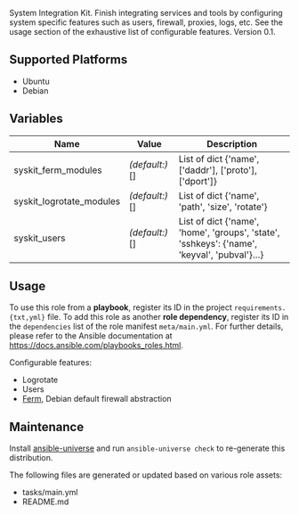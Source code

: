 
<!-- THIS IS A GENERATED FILE, DO NOT EDIT -->

System Integration Kit. Finish integrating services and tools by configuring system specific features such as users, firewall, proxies, logs, etc. See the usage section of the exhaustive list of configurable features.
 Version 0.1.


## Supported Platforms

  * Ubuntu
  * Debian

## Variables

| Name | Value | Description |
|------|-------|-------------|
| syskit_ferm_modules | _(default:)_ [] | List of dict {'name', ['daddr'], ['proto'], ['dport']} |
| syskit_logrotate_modules | _(default:)_ [] | List of dict {'name', 'path', 'size', 'rotate'} |
| syskit_users | _(default:)_ [] | List of dict {'name', 'home', 'groups', 'state', 'sshkeys': {'name', 'keyval', 'pubval'}…} |



## Usage

To use this role from a **playbook**, 
register its ID in the project `requirements.{txt,yml}` file.
To add this role as another **role dependency**,
register its ID in the `dependencies` list of the role manifest `meta/main.yml`.
For further details,
please refer to the Ansible documentation at https://docs.ansible.com/playbooks_roles.html.

Configurable features:
  * Logrotate
  * Users
  * [Ferm](http://ferm.foo-projects.org), Debian default firewall abstraction


## Maintenance

Install [ansible-universe](https://github.com/fclaerho/ansible-universe)
and run `ansible-universe check` to re-generate this distribution.

The following files are generated or updated based on various role assets:
  * tasks/main.yml
  * README.md


